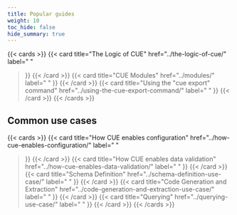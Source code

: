 ```yaml
---
title: Popular guides
weight: 10
toc_hide: false
hide_summary: true
---
```


{{< cards >}}
{{< card
	title="The Logic of CUE"
	href="../the-logic-of-cue/"
	label=" "
>}}
{{< /card >}}
{{< card
	title="CUE Modules"
	href="../modules/"
	label=" "
>}}
{{< /card >}}
{{< card
	title="Using the \"cue export\" command"
	href="../using-the-cue-export-command/"
	label=" "
>}}
{{< /card >}}
{{< /cards >}}

## Common use cases

{{< cards >}}
{{< card
	title="How CUE enables configuration"
	href="../how-cue-enables-configuration/"
	label=" "
>}}
{{< /card >}}
{{< card
	title="How CUE enables data validation"
	href="../how-cue-enables-data-validation/"
	label=" "
>}}
{{< /card >}}
{{< card
	title="Schema Definition"
	href="../schema-definition-use-case/"
	label=" "
>}}
{{< /card >}}
{{< card
	title="Code Generation and Extraction"
	href="../code-generation-and-extraction-use-case/"
	label=" "
>}}
{{< /card >}}
{{< card
	title="Querying"
	href="../querying-use-case/"
	label=" "
>}}
{{< /card >}}
{{< /cards >}}
